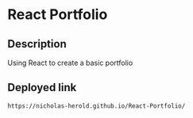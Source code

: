 # React Portfolio

## Description

Using React to create a basic portfolio

## Deployed link

    https://nicholas-herold.github.io/React-Portfolio/
